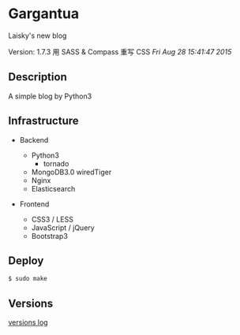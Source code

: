Gargantua
===
Laisky's new blog

Version:
1.7.3 用 SASS & Compass 重写 CSS _Fri Aug 28 15:41:47 2015_

## Description

A simple blog by Python3

## Infrastructure

- Backend
    - Python3
        - tornado
    - MongoDB3.0 wiredTiger
    - Nginx
    - Elasticsearch

- Frontend
    - CSS3 / LESS
    - JavaScript / jQuery
    - Bootstrap3

## Deploy

```sh
$ sudo make
```

## Versions

[versions log](https://github.com/Laisky/laisky-blog/blob/master/docs/versions.md)

